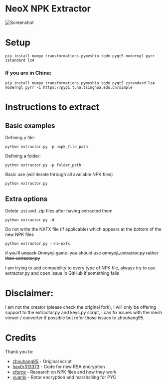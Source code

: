 # NeoX NPK Extractor

![Screenshot](https://github.com/user-attachments/assets/0d742699-4269-497c-95bf-ab2c1c3b1460)

# Setup
```
pip install numpy transformations pymeshio tqdm pyqt5 moderngl pyrr zstandard lz4
```
### If you are in China:
```
pip install numpy transformations pymeshio tqdm pyqt5 zstandard lz4 moderngl pyrr -i https://pypi.tuna.tsinghua.edu.cn/simple
```

# Instructions to extract
## Basic examples
Defining a file:
```
python extractor.py -p nxpk_file_path
```
Defining a folder:
```
python extractor.py -p folder_path
```
Basic use (will iterate through all available NPK files)
```
python extractor.py
```

## Extra options
Delete .zst and .zip files after having extracted them
```
python extractor.py -d
```
Do not write the NXFX file (if applicable) which appears at the bottom of the new NPK files
```
python extractor.py --no-nxfx
```

~~if you'll unpack Onmyoji game.~~
~~you should use onmyoji_extractor.py rather than extractor.py~~

I am trying to add compability to every type of NPK file, always try to use extractor.py and open issue in GitHub if something fails


# Disclaimer:
I am not the creator (please check the original fork), I will only be offering support to the extractor.py and keys.py script, I can fix issues with the mesh viewer / converter if possible but refer those issues to zhouhang95.

# Credits

Thank you to:
* [zhouhang95](https://github.com/zhouhang95/neox_tools) - Original script
* [hax0r313373](https://github.com/hax0r31337/denpk2) - Code for new RSA encryption
* [xforce](https://github.com/xforce/neox-tools) - Research on NPK files and how they work
* [yuanbi](https://github.com/yuanbi/NeteaseUnpackTools) - Rotor encryption and marshalling for PYC

